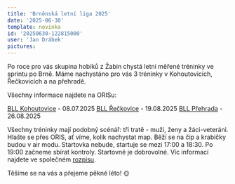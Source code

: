 ```yaml
---
title: 'Brněnská letní liga 2025'
date: '2025-06-30'
template: novinka
id: '20250630-122815000'
user: 'Jan Drábek'
pictures:
---
```

Po roce pro vás skupina hobíků z Žabin chystá letní měřené tréninky ve sprintu po Brně. Máme nachystáno pro vás 3 tréninky v Kohoutovicích, Řečkovicích a na přehradě.

Všechny informace najdete na ORISu:

[BLL Kohoutovice](https://oris.orientacnisporty.cz/Zavod?id=9464) - 08.07.2025
[BLL Řečkovice](https://oris.orientacnisporty.cz/Zavod?id=9465) - 19.08.2025
[BLL Přehrada](https://oris.orientacnisporty.cz/Zavod?id=9466) - 26.08.2025

Všechny tréninky mají podobný scénář: tři tratě - muži, ženy a žáci-veteráni. Hlašte se přes ORIS, ať víme, kolik nachystat map. Běží se na čip a krabičky budou v air modu. Startovka nebude, startuje se mezi 17:00 a 18:30. Po 19:00 začneme sbírat kontroly. Startovné je dobrovolné. Víc informací najdete ve společném [rozpisu](https://drive.google.com/file/d/17XQgxysP4wnmrBty1TSXbAhdlTR_2eLX/view).

Těšíme se na vás a přejeme pěkné léto! 🌞
